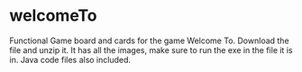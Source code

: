 # welcomeTo
Functional Game board and cards for the game Welcome To. Download the file and unzip it. It has all the images, make sure to run the exe in the file it is in.
Java code files also included.
